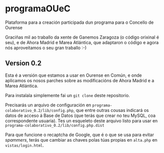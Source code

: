# programaOUeC
Plataforma para a creación participada dun programa para o Concello de Ourense

Graciñas mil ao traballo da xente de Ganemos Zaragoza (o código orixinal é seu), e
de Ahora Madrid e Marea Atlántica, que adaptaron o código e agora nós aproveitamos
o seu gran traballo :-)

## Version 0.2

Esta é a versión que estamos a usar en Ourense en Común, e onde aplicamos os nosos
parches sobre as modificacións de Ahora Madrid e a Marea Atlántica.

Para instalala simplemente fai un ```git clone``` deste repositorio.

Precisarás un arquivo de configuración en ```programa-colaborativo_0.2/lib/config.php```, que entre outras cousas indicará os datos de acceso á Base de Datos (que terás que crear no teu MySQL, coa correspondente usuaria). Tes un esqueleto deste arquivo listo para usar en ```programa-colaborativo_0.2/lib/config.php.dist```

Para que funcione o recaptcha de Google, que é o que se usa para evitar _spammers_, terás que cambiar as chaves polas túas propias en ```alta.php``` en ```vistas/login.html```.
